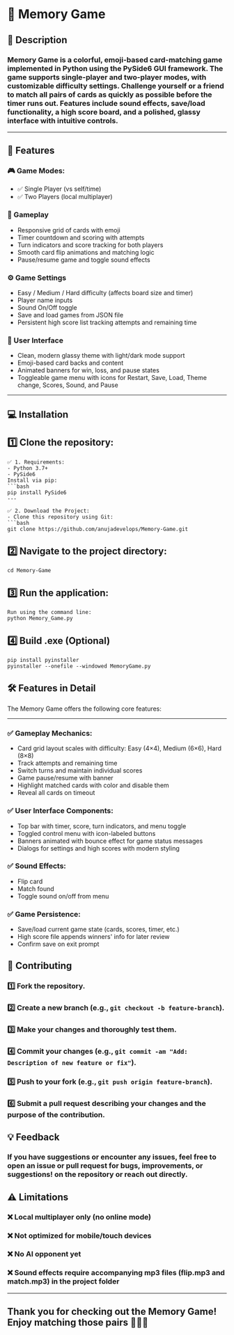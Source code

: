 # 🧠 Memory Game

## 📜 Description
### Memory Game is a colorful, emoji-based card-matching game implemented in Python using the PySide6 GUI framework. The game supports single-player and two-player modes, with customizable difficulty settings. Challenge yourself or a friend to match all pairs of cards as quickly as possible before the timer runs out. Features include sound effects, save/load functionality, a high score board, and a polished, glassy interface with intuitive controls.

---

## 🚀 Features
### 🎮 Game Modes:
- ✅ Single Player (vs self/time)
- ✅ Two Players (local multiplayer)
  
### 🎯 Gameplay
- Responsive grid of cards with emoji
- Timer countdown and scoring with attempts
- Turn indicators and score tracking for both players
- Smooth card flip animations and matching logic
- Pause/resume game and toggle sound effects

### ⚙️ Game Settings
- Easy / Medium / Hard difficulty (affects board size and timer)
- Player name inputs
- Sound On/Off toggle
- Save and load games from JSON file
- Persistent high score list tracking attempts and remaining time

### 🌈 User Interface
- Clean, modern glassy theme with light/dark mode support
- Emoji-based card backs and content
- Animated banners for win, loss, and pause states
- Toggleable game menu with icons for Restart, Save, Load, Theme change, Scores, Sound, and Pause

---

## 💻 Installation
## 1️⃣ Clone the repository:
```
✅ 1. Requirements:
- Python 3.7+
- PySide6
Install via pip:
```bash
pip install PySide6
---

✅ 2. Download the Project:
- Clone this repository using Git:
```bash
git clone https://github.com/anujadevelops/Memory-Game.git
```
## 2️⃣ Navigate to the project directory:
```
cd Memory-Game
```
## 3️⃣ Run the application:
```
Run using the command line:
python Memory_Game.py

```
## 4️⃣ Build .exe (Optional)
```
pip install pyinstaller
pyinstaller --onefile --windowed MemoryGame.py
```

## 🛠️ Features in Detail
The Memory Game offers the following core features:

---
### ✅ Gameplay Mechanics:
- Card grid layout scales with difficulty: Easy (4×4), Medium (6×6), Hard (8×8)
- Track attempts and remaining time
- Switch turns and maintain individual scores
- Game pause/resume with banner
- Highlight matched cards with color and disable them
- Reveal all cards on timeout

### ✅ User Interface Components:
- Top bar with timer, score, turn indicators, and menu toggle
- Toggled control menu with icon-labeled buttons
- Banners animated with bounce effect for game status messages
- Dialogs for settings and high scores with modern styling
  
### ✅ Sound Effects:
- Flip card
- Match found
- Toggle sound on/off from menu

### ✅ Game Persistence:
- Save/load current game state (cards, scores, timer, etc.)
- High score file appends winners' info for later review
- Confirm save on exit prompt

## 🤝 Contributing
### 1️⃣ Fork the repository.
### 2️⃣ Create a new branch (e.g., `git checkout -b feature-branch`).
### 3️⃣ Make your changes and thoroughly test them.
### 4️⃣ Commit your changes (e.g., `git commit -am "Add: Description of new feature or fix"`).
### 5️⃣ Push to your fork (e.g., `git push origin feature-branch`).
### 6️⃣ Submit a pull request describing your changes and the purpose of the contribution.

## 💡 Feedback
### If you have suggestions or encounter any issues, feel free to open an issue or pull request for bugs, improvements, or suggestions! on the repository or reach out directly.

## ⚠️ Limitations
### ❌ Local multiplayer only (no online mode)
### ❌ Not optimized for mobile/touch devices
### ❌ No AI opponent yet
### ❌ Sound effects require accompanying mp3 files (flip.mp3 and match.mp3) in the project folder

---
## Thank you for checking out the Memory Game! Enjoy matching those pairs 🧠🎴🎉
